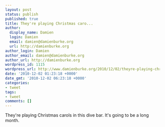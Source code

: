```yaml
---
layout: post
status: publish
published: true
title: They're playing Christmas caro...
author:
  display_name: Damien
  login: Damien
  email: damien@damienburke.org
  url: http://damienburke.org
author_login: Damien
author_email: damien@damienburke.org
author_url: http://damienburke.org
wordpress_id: 1115
wordpress_url: http://www.damienburke.org/2010/12/02/theyre-playing-christmas-caro/
date: '2010-12-02 01:23:18 +0000'
date_gmt: '2010-12-02 06:23:18 +0000'
categories:
- tweet
tags:
- tweet
comments: []
---
```

<p>They're playing Christmas carols in this dive bar. It's going to be a long month.</p>
